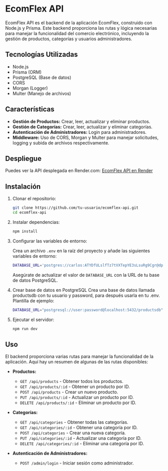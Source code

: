 # EcomFlex API

EcomFlex API es el backend de la aplicación EcomFlex, construido con Node.js y Prisma. Este backend proporciona las rutas y lógica necesarias para manejar la funcionalidad del comercio electrónico,
 incluyendo la gestión de productos, categorías y usuarios administradores.

## Tecnologías Utilizadas

- Node.js
- Prisma (ORM)
- PostgreSQL (Base de datos)
- CORS
- Morgan (Logger)
- Multer (Manejo de archivos)

## Características

- **Gestión de Productos:** Crear, leer, actualizar y eliminar productos.
- **Gestión de Categorías:** Crear, leer, actualizar y eliminar categorías.
- **Autenticación de Administradores:** Login para administradores.
- **Middleware:** Uso de CORS, Morgan y Multer para manejar solicitudes, logging y subida de archivos respectivamente.

## Despliegue

Puedes ver la API desplegada en Render.com: [EcomFlex API en Render](https://ecomflex-api-1.onrender.com)

## Instalación

1. Clonar el repositorio:

    ```bash
    git clone https://github.com/tu-usuario/ecomflex-api.git
    cd ecomflex-api
    ```

2. Instalar dependencias:

    ```bash
    npm install
    ```

3. Configurar las variables de entorno:

    Crea un archivo `.env` en la raíz del proyecto y añade las siguientes variables de entorno:

    ```bash
    DATABASE_URL='postgres://carlos:ATYDfULslfTz7tVXTepYE3sLsuRg9Cgr@dpg-cpddbbdds78s73edfsvg-a.oregon-postgres.render.com/ecomflexdb'
    ```

    Asegúrate de actualizar el valor de `DATABASE_URL` con la URL de tu base de datos PostgreSQL.

4. Crear base de datos en PostgreSQL
   Crea una base de datos llamada productsdb con tu usuario y password, para después usarla en tu .env. Plantilla de ejemplo:
   ```bash
   DATABASE_URL="postgresql://user:password@localhost:5432/productsdb"
   ```

6. Ejecutar el servidor:

    ```bash
    npm run dev
    ```

## Uso

El backend proporciona varias rutas para manejar la funcionalidad de la aplicación. Aquí hay un resumen de algunas de las rutas disponibles:

- **Productos:**
  - `GET /api/products` - Obtener todos los productos.
  - `GET /api/products/:id` - Obtener un producto por ID.
  - `POST /api/products` - Crear un nuevo producto.
  - `PUT /api/products/:id` - Actualizar un producto por ID.
  - `DELETE /api/products/:id` - Eliminar un producto por ID.

- **Categorías:**
  - `GET /api/categories` - Obtener todas las categorías.
  - `GET /api/categories/:id` - Obtener una categoría por ID.
  - `POST /api/categories` - Crear una nueva categoría.
  - `PUT /api/categories/:id` - Actualizar una categoría por ID.
  - `DELETE /api/categories/:id` - Eliminar una categoría por ID.

- **Autenticación de Administradores:**
  - `POST /admin/login` - Iniciar sesión como administrador.

